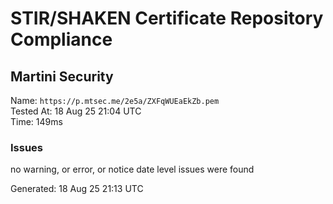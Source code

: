 # STIR/SHAKEN Certificate Repository Compliance

## Martini Security

Name: `https://p.mtsec.me/2e5a/ZXFqWUEaEkZb.pem`\
Tested At: 18 Aug 25 21:04 UTC\
Time: 149ms

### Issues

no warning, or error, or notice date level issues were found

Generated: 18 Aug 25 21:13 UTC